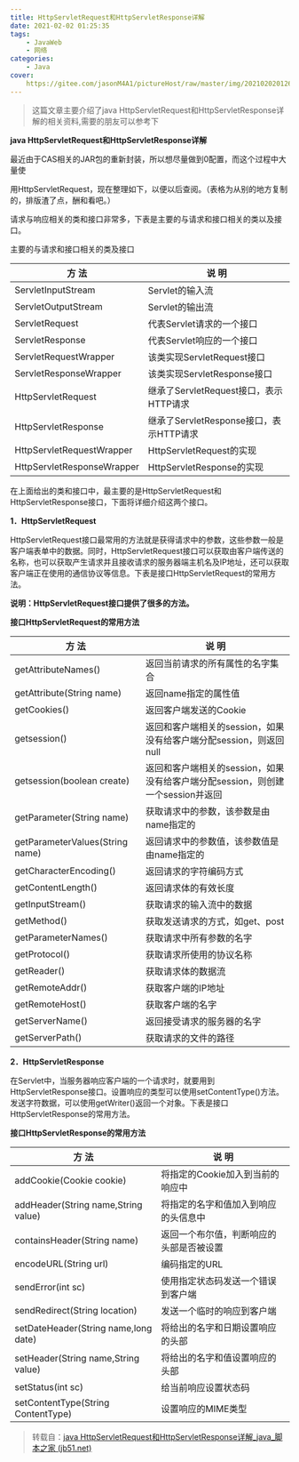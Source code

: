 ```yaml
---
title: HttpServletRequest和HttpServletResponse详解
date: 2021-02-02 01:25:35
tags:
	- JavaWeb
	- 网络
categories:
	- Java
cover:
	https://gitee.com/jasonM4A1/pictureHost/raw/master/img/20210202012633.jpg
---
```


> 这篇文章主要介绍了java HttpServletRequest和HttpServletResponse详解的相关资料,需要的朋友可以参考下

**java HttpServletRequest和HttpServletResponse详解**

最近由于CAS相关的JAR包的重新封装，所以想尽量做到0配置，而这个过程中大量使

用HttpServletRequest，现在整理如下，以便以后查阅。（表格为从别的地方复制的，排版渣了点，酬和看吧。）

请求与响应相关的类和接口非常多，下表是主要的与请求和接口相关的类以及接口。

主要的与请求和接口相关的类及接口

| 方 法                      | 说 明                                   |
| -------------------------- | --------------------------------------- |
| ServletInputStream         | Servlet的输入流                         |
| ServletOutputStream        | Servlet的输出流                         |
| ServletRequest             | 代表Servlet请求的一个接口               |
| ServletResponse            | 代表Servlet响应的一个接口               |
| ServletRequestWrapper      | 该类实现ServletRequest接口              |
| ServletResponseWrapper     | 该类实现ServletResponse接口             |
| HttpServletRequest         | 继承了ServletRequest接口，表示HTTP请求  |
| HttpServletResponse        | 继承了ServletResponse接口，表示HTTP请求 |
| HttpServletRequestWrapper  | HttpServletRequest的实现                |
| HttpServletResponseWrapper | HttpServletResponse的实现               |

在上面给出的类和接口中，最主要的是HttpServletRequest和HttpServletResponse接口，下面将详细介绍这两个接口。

**1．HttpServletRequest**

HttpServletRequest接口最常用的方法就是获得请求中的参数，这些参数一般是客户端表单中的数据。同时，HttpServletRequest接口可以获取由客户端传送的名称，也可以获取产生请求并且接收请求的服务器端主机名及IP地址，还可以获取客户端正在使用的通信协议等信息。下表是接口HttpServletRequest的常用方法。

**说明：HttpServletRequest接口提供了很多的方法。**

**接口HttpServletRequest的常用方法**

| 方 法                           | 说 明                                                        |
| ------------------------------- | ------------------------------------------------------------ |
| getAttributeNames()             | 返回当前请求的所有属性的名字集合                             |
| getAttribute(String name)       | 返回name指定的属性值                                         |
| getCookies()                    | 返回客户端发送的Cookie                                       |
| getsession()                    | 返回和客户端相关的session，如果没有给客户端分配session，则返回null |
| getsession(boolean create)      | 返回和客户端相关的session，如果没有给客户端分配session，则创建一个session并返回 |
| getParameter(String name)       | 获取请求中的参数，该参数是由name指定的                       |
| getParameterValues(String name) | 返回请求中的参数值，该参数值是由name指定的                   |
| getCharacterEncoding()          | 返回请求的字符编码方式                                       |
| getContentLength()              | 返回请求体的有效长度                                         |
| getInputStream()                | 获取请求的输入流中的数据                                     |
| getMethod()                     | 获取发送请求的方式，如get、post                              |
| getParameterNames()             | 获取请求中所有参数的名字                                     |
| getProtocol()                   | 获取请求所使用的协议名称                                     |
| getReader()                     | 获取请求体的数据流                                           |
| getRemoteAddr()                 | 获取客户端的IP地址                                           |
| getRemoteHost()                 | 获取客户端的名字                                             |
| getServerName()                 | 返回接受请求的服务器的名字                                   |
| getServerPath()                 | 获取请求的文件的路径                                         |

**2．HttpServletResponse**

在Servlet中，当服务器响应客户端的一个请求时，就要用到HttpServletResponse接口。设置响应的类型可以使用setContentType()方法。发送字符数据，可以使用getWriter()返回一个对象。下表是接口HttpServletResponse的常用方法。

**接口HttpServletResponse的常用方法**

| 方 法                                | 说 明                                    |
| ------------------------------------ | ---------------------------------------- |
| addCookie(Cookie cookie)             | 将指定的Cookie加入到当前的响应中         |
| addHeader(String name,String value)  | 将指定的名字和值加入到响应的头信息中     |
| containsHeader(String name)          | 返回一个布尔值，判断响应的头部是否被设置 |
| encodeURL(String url)                | 编码指定的URL                            |
| sendError(int sc)                    | 使用指定状态码发送一个错误到客户端       |
| sendRedirect(String location)        | 发送一个临时的响应到客户端               |
| setDateHeader(String name,long date) | 将给出的名字和日期设置响应的头部         |
| setHeader(String name,String value)  | 将给出的名字和值设置响应的头部           |
| setStatus(int sc)                    | 给当前响应设置状态码                     |
| setContentType(String ContentType)   | 设置响应的MIME类型                       |

> 转载自：[java HttpServletRequest和HttpServletResponse详解_java_脚本之家 (jb51.net)](https://www.jb51.net/article/100732.htm)
